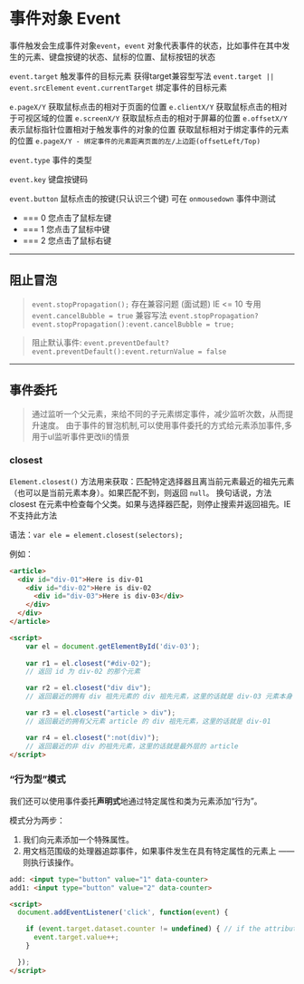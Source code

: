# 事件对象 Event

事件触发会生成事件对象`event`，`event` 对象代表事件的状态，比如事件在其中发生的元素、键盘按键的状态、鼠标的位置、鼠标按钮的状态

`event.target` 触发事件的目标元素	获得target兼容型写法  `event.target || event.srcElement`
`event.currentTarget`  绑定事件的目标元素

`e.pageX/Y`		获取鼠标点击的相对于页面的位置
`e.clientX/Y`	获取鼠标点击的相对于可视区域的位置
`e.screenX/Y`	获取鼠标点击的相对于屏幕的位置
`e.offsetX/Y`	表示鼠标指针位置相对于触发事件的对象的位置
获取鼠标相对于绑定事件的元素的位置 `e.pageX/Y - 绑定事件的元素距离页面的左/上边距(offsetLeft/Top)`

`event.type`	事件的类型

`event.key`  键盘按键码	

`event.button` 鼠标点击的按键(只认识三个键) 可在 `onmousedown` 事件中测试

+ === 0 您点击了鼠标左键
+ === 1 您点击了鼠标中键
+ === 2 您点击了鼠标右键



-------------------------------------



## 阻止冒泡

> `event.stopPropagation();`		存在兼容问题	(面试题)
> IE <= 10 专用 `event.cancelBubble = true`
> 兼容写法 `event.stopPropagation?event.stopPropagation():event.cancelBubble = true;`

> 阻止默认事件: `event.preventDefault?event.preventDefault():event.returnValue = false`



--------------------------

## 事件委托

> 通过监听一个父元素，来给不同的子元素绑定事件，减少监听次数，从而提升速度。
> 由于事件的冒泡机制,可以使用事件委托的方式给元素添加事件,多用于ul监听事件更改li的情景

### closest

 `Element.closest()` 方法用来获取：匹配特定选择器且离当前元素最近的祖先元素（也可以是当前元素本身）。如果匹配不到，则返回 `null`。 换句话说，方法 closest 在元素中检查每个父类。如果与选择器匹配，则停止搜索并返回祖先。IE不支持此方法

语法：`var ele = element.closest(selectors); `

例如：
```html
<article>
  <div id="div-01">Here is div-01
    <div id="div-02">Here is div-02
      <div id="div-03">Here is div-03</div>
    </div>
  </div>
</article>

<script>
  	var el = document.getElementById('div-03');
    
	var r1 = el.closest("#div-02");  
	// 返回 id 为 div-02 的那个元素

    var r2 = el.closest("div div");  
	// 返回最近的拥有 div 祖先元素的 div 祖先元素，这里的话就是 div-03 元素本身

	var r3 = el.closest("article > div");  
	// 返回最近的拥有父元素 article 的 div 祖先元素，这里的话就是 div-01

	var r4 = el.closest(":not(div)"); 
	// 返回最近的非 div 的祖先元素，这里的话就是最外层的 article
</script>
```



### “行为型”模式

我们还可以使用事件委托**声明式**地通过特定属性和类为元素添加“行为”。

模式分为两步：

1. 我们向元素添加一个特殊属性。
2. 用文档范围级的处理器追踪事件，如果事件发生在具有特定属性的元素上 —— 则执行该操作。



```html
add: <input type="button" value="1" data-counter>
add1: <input type="button" value="2" data-counter>

<script>
  document.addEventListener('click', function(event) {

    if (event.target.dataset.counter != undefined) { // if the attribute exists...
      event.target.value++;
    }

  });
</script>
```


